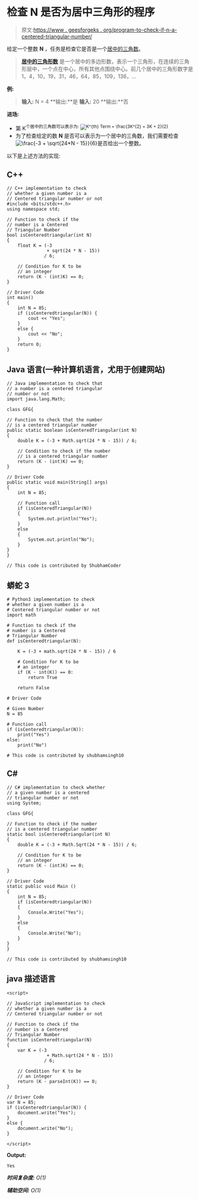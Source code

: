 # 检查 N 是否为居中三角形的程序

> 原文:[https://www . geesforgeks . org/program-to-check-if-n-a-centered-triangular-number/](https://www.geeksforgeeks.org/program-to-check-if-n-is-a-centered-triangular-number/)

给定一个整数 **N** ，任务是检查它是否是一个[居中的三角数](https://www.geeksforgeeks.org/centered-triangular-number/)。

> [**居中的三角形数**](https://www.geeksforgeeks.org/centered-triangular-number/) 是一个居中的多边形数，表示一个三角形，在连续的三角形层中，一个点在中心，所有其他点围绕中心。前几个居中的三角形数字是 1，4，10，19，31，46，64，85，109，136，…

**例:**

> **输入:** N = 4
> **输出:**是
> **输入:** 20
> **输出:**否

**进场:**

*   第 K<sup>个居中的三角数可以表示为:
    ![K^{th} Term = \frac{3*K^{2} + 3*K + 2}{2}   ](img/2c40fc5189121d39885c033b87506cd5.png "Rendered by QuickLaTeX.com")</sup> 
*   为了检查给定的数 **N** 是否可以表示为一个居中的三角数，我们需要检查![\frac{-3 + \sqrt{24*N - 15}}{6}   ](img/c522f1dedbf3b985b20749e24f393ce7.png "Rendered by QuickLaTeX.com")是否给出一个整数。

以下是上述方法的实现:

## C++

```
// C++ implementation to check
// whether a given number is a
// Centered triangular number or not
#include <bits/stdc++.h>
using namespace std;

// Function to check if the
// number is a Centered
// Triangular Number
bool isCenteredtriangular(int N)
{
    float K = (-3
               + sqrt(24 * N - 15))
              / 6;

    // Condition for K to be
    // an integer
    return (K - (int)K) == 0;
}

// Driver Code
int main()
{
    int N = 85;
    if (isCenteredtriangular(N)) {
        cout << "Yes";
    }
    else {
        cout << "No";
    }
    return 0;
}
```

## Java 语言(一种计算机语言，尤用于创建网站)

```
// Java implementation to check that
// a number is a centered triangular
// number or not
import java.lang.Math;

class GFG{

// Function to check that the number
// is a centered triangular number
public static boolean isCenteredTriangular(int N)
{
    double K = (-3 + Math.sqrt(24 * N - 15)) / 6;

    // Condition to check if the number
    // is a centered triangular number
    return (K - (int)K) == 0;
}

// Driver Code
public static void main(String[] args)
{
    int N = 85;

    // Function call
    if (isCenteredTriangular(N))
    {
        System.out.println("Yes");
    }
    else
    {
        System.out.println("No");
    }
}
}

// This code is contributed by ShubhamCoder
```

## 蟒蛇 3

```
# Python3 implementation to check
# whether a given number is a
# Centered triangular number or not
import math

# Function to check if the
# number is a Centered
# Triangular Number
def isCenteredtriangular(N):

    K = (-3 + math.sqrt(24 * N - 15)) / 6

    # Condition for K to be
    # an integer
    if (K - int(K)) == 0:
        return True

    return False

# Driver Code

# Given Number
N = 85

# Function call
if (isCenteredtriangular(N)):
    print("Yes")
else:
    print("No")

# This code is contributed by shubhamsingh10
```

## C#

```
// C# implementation to check whether
// a given number is a centered
// triangular number or not
using System;

class GFG{

// Function to check if the number
// is a centered triangular number
static bool isCenteredtriangular(int N)
{
    double K = (-3 + Math.Sqrt(24 * N - 15)) / 6;

    // Condition for K to be
    // an integer
    return (K - (int)K) == 0;
}

// Driver Code
static public void Main ()
{
    int N = 85;
    if (isCenteredtriangular(N))
    {
        Console.Write("Yes");
    }
    else
    {
        Console.Write("No");
    }
}
}

// This code is contributed by shubhamsingh10
```

## java 描述语言

```
<script>

// JavaScript implementation to check
// whether a given number is a
// Centered triangular number or not

// Function to check if the
// number is a Centered
// Triangular Number
function isCenteredtriangular(N)
{
    var K = (-3
               + Math.sqrt(24 * N - 15))
              / 6;

    // Condition for K to be
    // an integer
    return (K - parseInt(K)) == 0;
}

// Driver Code
var N = 85;
if (isCenteredtriangular(N)) {
    document.write("Yes");
}
else {
    document.write("No");
}

</script>
```

**Output:** 

```
Yes
```

***时间复杂度:** O(1)*

***辅助空间:** O(1)*